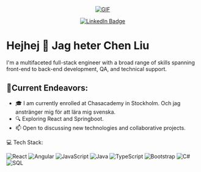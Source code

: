 <p align="center">
  <a href="https://giphy.com/gifs/pudgypenguins-data-code-coding-2IudUHdI075HL02Pkk">
    <img src="https://media.giphy.com/media/2IudUHdI075HL02Pkk/giphy.gif" alt="GIF">
  </a>
</p>

<p align="center">
  <a href="https://www.linkedin.com/in/cherry-liu-277635159/">
    <img src="https://img.shields.io/badge/LinkedIn-blue?style=for-the-badge&logo=linkedin&logoColor=white" alt="LinkedIn Badge">
  </a>
</p>

# Hejhej 👯 Jag heter Chen Liu

I'm a multifaceted full-stack engineer with a broad range of skills spanning front-end to back-end development, QA, and technical support. 


##  🚀Current Endeavors:
- 🎓 I am currently enrolled at Chasacademy in Stockholm. Och jag anstränger mig för att lära mig svenska.
- 🔍 Exploring React and Springboot.
- 📫 Open to discussing new technologies and collaborative projects. 

💻 Tech Stack:

<!-- React -->
<img src="https://img.shields.io/badge/react-61DAFB?style=for-the-badge&logo=react&logoColor=white" alt="React" style="max-width: 100%;">

<!-- Angular -->
<img src="https://img.shields.io/badge/angular-DD0031?style=for-the-badge&logo=angular&logoColor=white" alt="Angular" style="max-width: 100%;">

<!-- JavaScript -->
<img src="https://img.shields.io/badge/javascript-F7DF1E?style=for-the-badge&logo=javascript&logoColor=black" alt="JavaScript" style="max-width: 100%;">

<!-- Java -->
<img src="https://img.shields.io/badge/java-007396?style=for-the-badge&logo=java&logoColor=white" alt="Java" style="max-width: 100%;">

<!-- TypeScript -->
<img src="https://img.shields.io/badge/typescript-007ACC?style=for-the-badge&logo=typescript&logoColor=white" alt="TypeScript" style="max-width: 100%;">

<!-- Bootstrap -->
<img src="https://img.shields.io/badge/bootstrap-563D7C?style=for-the-badge&logo=bootstrap&logoColor=white" alt="Bootstrap" style="max-width: 100%;">

<!-- C# -->
<img src="https://img.shields.io/badge/c%23-239120?style=for-the-badge&logo=c-sharp&logoColor=white" alt="C#" style="max-width: 100%;">

<!-- SQL -->
<img src="https://img.shields.io/badge/sql-4479A1?style=for-the-badge&logo=sql&logoColor=white" alt="SQL" style="max-width: 100%;">



